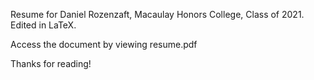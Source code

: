 Resume for Daniel Rozenzaft, Macaulay Honors College, Class of 2021. Edited in LaTeX.

Access the document by viewing resume.pdf

Thanks for reading!
